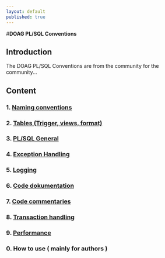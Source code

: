 ```yaml
---
layout: default
published: true
---
```





#**DOAG PL/SQL Conventions**



## Introduction
The DOAG PL/SQL Conventions are from the community for the community...
## Content
### 1. [Naming conventions](namingconventions.md)
### 2. [Tables (Trigger, views, format)]( tables.md)
### 3. [PL/SQL General](plsqlgeneral.md)
### 4. [Exception Handling](exceptions.md)
### 5. [Logging](logging.md)
### 6. [Code dokumentation](codedocs.md)
### 7. [Code commentaries](codecomments)
### 8. [Transaction handling](transactions.md)
### 9. [Performance](performance.md)
### 0. How to use ( mainly for authors )


